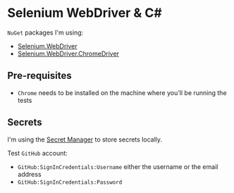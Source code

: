 # Selenium WebDriver & C# #

`NuGet` packages I'm using:

- [Selenium.WebDriver][nuget-selenium-webdriver]
- [Selenium.WebDriver.ChromeDriver][nuget-selenium-chromedriver]

## Pre-requisites ##

- `Chrome` needs to be installed on the machine where you'll be running the tests

## Secrets ##

I'm using the [Secret Manager][secret-manager] to store secrets locally.

Test `GitHub` account:

- `GitHub:SignInCredentials:Username` either the username or the email address
- `GitHub:SignInCredentials:Password`

[nuget-selenium-webdriver]: https://www.nuget.org/packages/Selenium.WebDriver/
[nuget-selenium-chromedriver]: https://www.nuget.org/packages/Selenium.WebDriver.ChromeDriver/
[secret-manager]: https://docs.microsoft.com/en-us/aspnet/core/security/app-secrets?view=aspnetcore-3.0&tabs=windows#secret-manager
